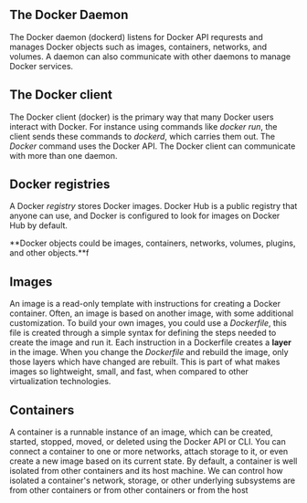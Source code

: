## The Docker Daemon
The Docker daemon (dockerd) listens for Docker API requrests and manages Docker objects such as images, containers, networks, and volumes. A daemon can also communicate with other daemons to manage Docker services.

## The Docker client
The Docker client (docker) is the primary way that many Docker users interact with Docker. For instance using commands like *docker run*, the client sends these commands to *dockerd*, which carries them out. The *Docker* command uses the Docker API. The Docker client can communicate with more than one daemon.

## Docker registries
A Docker *registry* stores Docker images. Docker Hub is a public registry that anyone can use, and Docker is configured to look for images on Docker Hub by default.

**Docker objects could be images, containers, networks, volumes, plugins, and other objects.**f

## Images
An image is a read-only template with instructions for creating a Docker container. Often, an image is based on another image, with some additional customization.
To build your own images, you could use a *Dockerfile*, this file is created through a simple syntax for defining the steps needed to create the image and run it. 
Each instruction in a Dockerfile creates a **layer** in the image. When you change the *Dockerfile* and rebuild the image, only those layers which have changed are rebuilt. This is part of what makes images so lightweight, small, and fast, when compared to other virtualization technologies.

## Containers
A container is a runnable instance of an image, which can be created, started, stopped, moved, or deleted using the Docker API or CLI. You can connect a container to one or more networks, attach storage to it, or even create a new image based on its current state.
By default, a container is well isolated from other containers and its host machine. We can control how isolated a container's network, storage, or other underlying subsystems are from other containers or from other containers or from the host